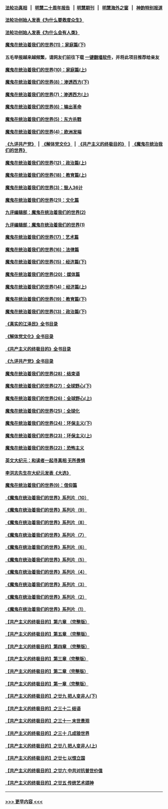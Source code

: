 #### [法轮功真相](https://github.com/gfw-breaker/truth/blob/master/README.md?t=0) &nbsp;&nbsp;|&nbsp;&nbsp; [明慧二十周年报告](https://github.com/gfw-breaker/mh-reports/blob/master/README.md?t=0) &nbsp;&nbsp;|&nbsp;&nbsp;[明慧期刊](https://github.com/gfw-breaker/mh-qikan) &nbsp;&nbsp;|&nbsp;&nbsp; [明慧海外之窗](https://github.com/gfw-breaker/mh-news/blob/master/README.md?t=0) &nbsp;&nbsp;|&nbsp;&nbsp; [神韵特别报道](https://github.com/gfw-breaker/mh-news/blob/master/shenyun.md?t=0)
#### [法轮功创始人发表《为什么要救度众生》](../pages/nsc422/n13975246.md?t=06300343) 
#### [法轮功创始人发表《为什么会有人类》](../pages/nsc422/n13912117.md?t=06300343) 
#### [魔鬼在统治着我们的世界(11)：家庭篇(下)](../pages/nsc422/n10440961.md?t=06300343) 
#### 五毛举报越来越频繁，请网友们前往下载 [一键翻墙软件](https://github.com/gfw-breaker/ssr-accounts)，并将此项目推荐给亲友
#### [魔鬼在统治着我们的世界(10)：家庭篇(上)](../pages/nsc422/n10435448.md?t=06300343) 
#### [魔鬼在统治着我们的世界(8)：渗透西方(下)](../pages/nsc422/n10429603.md?t=06300343) 
#### [魔鬼在统治着我们的世界(7)：渗透西方(上)](../pages/nsc422/n10426013.md?t=06300343) 
#### [魔鬼在统治着我们的世界(6)：输出革命](../pages/nsc422/n10421536.md?t=06300343) 
#### [魔鬼在统治着我们的世界(5)：东方杀戮](../pages/nsc422/n10417707.md?t=06300343) 
#### [魔鬼在统治着我们的世界(4)：欧洲发端](../pages/nsc422/n10414890.md?t=06300343) 
#### [《九评共产党》](https://github.com/begood0513/9ping.md/blob/master/README.md) &nbsp;|&nbsp; [《解体党文化》](../../../../jtdwh.md/blob/master/README.md)  &nbsp;|&nbsp; [《共产主义的终极目的》](../../../../gczydzjmd.md/blob/master/README.md) &nbsp;|&nbsp; [《魔鬼在统治我们的世界》](../../../../mgztzwmdsj.md/blob/master/README.md) 
#### [魔鬼在统治着我们的世界(12)：政治篇(上)](../pages/nsc422/n10444576.md?t=06300343) 
#### [魔鬼在统治着我们的世界(18)：教育篇(上)](../pages/nsc422/n10526970.md?t=06300343) 
#### [魔鬼在统治着我们的世界(3)：毁人36计](../pages/nsc422/n10411583.md?t=06300343) 
#### [魔鬼在统治着我们的世界(21)：文化篇](../pages/nsc422/n10597706.md?t=06300343) 
#### [九评编辑部：魔鬼在统治着我们的世界(2)](../pages/nsc422/n10410036.md?t=06300343) 
#### [九评编辑部：魔鬼在统治着我们的世界(1)](../pages/nsc422/n10406825.md?t=06300343) 
#### [魔鬼在统治着我们的世界(17)：艺术篇](../pages/nsc422/n10499093.md?t=06300343) 
#### [魔鬼在统治着我们的世界(16)：法律篇](../pages/nsc422/n10485969.md?t=06300343) 
#### [魔鬼在统治着我们的世界(15)：经济篇(下)](../pages/nsc422/n10469975.md?t=06300343) 
#### [魔鬼在统治着我们的世界(20)：媒体篇](../pages/nsc422/n10586579.md?t=06300343) 
#### [魔鬼在统治着我们的世界(14)：经济篇(上)](../pages/nsc422/n10457370.md?t=06300343) 
#### [魔鬼在统治着我们的世界(19)：教育篇(下)](../pages/nsc422/n10564808.md?t=06300343) 
#### [魔鬼在统治着我们的世界(13)：政治篇(下)](../pages/nsc422/n10448270.md?t=06300343) 
#### [《真实的江泽民》全书目录](../pages/nsc422/n13721399.md?t=06300343) 
#### [《解体党文化》全书目录](../pages/nsc422/n13721157.md?t=06300343) 
#### [《共产主义的终极目的》全书目录](../pages/nsc422/n13721048.md?t=06300343) 
#### [《九评共产党》全书目录](../pages/nsc422/n13708085.md?t=06300343) 
#### [魔鬼在统治着我们的世界(28)：结束语](../pages/nsc422/n10936246.md?t=06300343) 
#### [魔鬼在统治着我们的世界(27)：全球野心(下)](../pages/nsc422/n10928319.md?t=06300343) 
#### [魔鬼在统治着我们的世界(26)：全球野心(上)](../pages/nsc422/n10900318.md?t=06300343) 
#### [魔鬼在统治着我们的世界(25)：全球化](../pages/nsc422/n10788205.md?t=06300343) 
#### [魔鬼在统治着我们的世界(24)：环保主义(下)](../pages/nsc422/n10695307.md?t=06300343) 
#### [魔鬼在统治着我们的世界(23)：环保主义(上)](../pages/nsc422/n10688613.md?t=06300343) 
#### [魔鬼在统治着我们的世界(22)：恐怖主义](../pages/nsc422/n10614727.md?t=06300343) 
#### [英文大纪元：和读者一起寻真相 无所畏惧](../pages/nsc422/n12542027.md?t=06300343) 
#### [李洪志先生在大纪元发表《大选》](../pages/nsc422/n12534746.md?t=06300343) 
#### [魔鬼在统治着我们的世界(9)：信仰篇](../pages/nsc422/n10432159.md?t=06300343) 
#### [《魔鬼在统治着我们的世界》系列片（10）](../pages/nsc422/n12292670.md?t=06300343) 
#### [《魔鬼在统治着我们的世界》系列片（9）](../pages/nsc422/n12290859.md?t=06300343) 
#### [《魔鬼在统治着我们的世界》系列片（8）](../pages/nsc422/n12287445.md?t=06300343) 
#### [《魔鬼在统治着我们的世界》系列片（7）](../pages/nsc422/n12283425.md?t=06300343) 
#### [《魔鬼在统治着我们的世界》系列片（6）](../pages/nsc422/n12282314.md?t=06300343) 
#### [《魔鬼在统治着我们的世界》系列片（5）](../pages/nsc422/n12281419.md?t=06300343) 
#### [《魔鬼在统治着我们的世界》系列片（4）](../pages/nsc422/n12274024.md?t=06300343) 
#### [《魔鬼在统治着我们的世界》系列片（3）](../pages/nsc422/n12271322.md?t=06300343) 
#### [《魔鬼在统治着我们的世界》系列片（2）](../pages/nsc422/n12269049.md?t=06300343) 
#### [《魔鬼在统治着我们的世界》系列片（1）](../pages/nsc422/n12267575.md?t=06300343) 
#### [【共产主义的终极目的】第六章 （完整版）](../pages/nsc422/n11428913.md?t=06300343) 
#### [【共产主义的终极目的】第五章 （完整版）](../pages/nsc422/n11428912.md?t=06300343) 
#### [【共产主义的终极目的】第四章 （完整版）](../pages/nsc422/n11428907.md?t=06300343) 
#### [【共产主义的终极目的】第三章（完整版）](../pages/nsc422/n11428848.md?t=06300343) 
#### [【共产主义的终极目的】第二章（完整版）](../pages/nsc422/n11428831.md?t=06300343) 
#### [【共产主义的终极目的】第一章（完整版）](../pages/nsc422/n11417651.md?t=06300343) 
#### [【共产主义的终极目的】之廿九 把人变非人(下)](../pages/nsc422/n11344140.md?t=06300343) 
#### [【共产主义的终极目的】之三十二 结语](../pages/nsc422/n11360535.md?t=06300343) 
#### [【共产主义的终极目的】之三十一 末世景观](../pages/nsc422/n11351129.md?t=06300343) 
#### [【共产主义的终极目的】之三十 几成狼世界](../pages/nsc422/n11348280.md?t=06300343) 
#### [【共产主义的终极目的】之廿八 把人变非人(上)](../pages/nsc422/n11340492.md?t=06300343) 
#### [【共产主义的终极目的】之廿七 以恨立国](../pages/nsc422/n11336944.md?t=06300343) 
#### [【共产主义的终极目的】之廿六 中共对抗普世价值](../pages/nsc422/n11324785.md?t=06300343) 
#### [【共产主义的终极目的】之廿五 传统艺术颂神](../pages/nsc422/n11296396.md?t=06300343) 

----
#### [ >>> 更早内容 <<< ](../indexes/nsc422-earlier.md)
